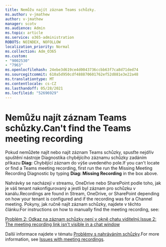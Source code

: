 ```yaml
---
title: Nemůžu najít záznam Teams schůzky.
ms.author: v-jmathew
author: v-jmathew
manager: scotv
ms.audience: Admin
ms.topic: article
ms.service: o365-administration
ROBOTS: NOINDEX, NOFOLLOW
localization_priority: Normal
ms.collection: Adm_O365
ms.custom:
- "9002530"
- "7963"
ms.openlocfilehash: 24ebe3d619ce4d0043736ccbb63f7ca8d71ded74
ms.sourcegitcommit: 610a5d950cdf488870601762ef52d881e3e22a48
ms.translationtype: MT
ms.contentlocale: cs-CZ
ms.lasthandoff: 05/28/2021
ms.locfileid: "52696929"
---
```

# <a name="cant-find-the-teams-meeting-recording"></a><span data-ttu-id="5722c-102">Nemůžu najít záznam Teams schůzky.</span><span class="sxs-lookup"><span data-stu-id="5722c-102">Can't find the Teams meeting recording</span></span>

<span data-ttu-id="5722c-103">Pokud nemůžete najít nebo najít záznam Teams schůzky, spusťte nejdřív spuštění nástroje Diagnostika chybějícího záznamu schůzky zadáním příkazu **Diag:** Chybějící záznam do výše uvedeného pole.</span><span class="sxs-lookup"><span data-stu-id="5722c-103">If you can't locate or find a Teams meeting recording, first run the run the Missing Meeting Recording Diagnostic by typing **Diag: Missing Recording** in the box above.</span></span> 

<span data-ttu-id="5722c-104">Nahrávky se nacházejí v streamu, OneDrive nebo SharePoint podle toho, jak je váš tenant nakonfigurovaný a jestli byl záznam pro schůzku v kanálu.</span><span class="sxs-lookup"><span data-stu-id="5722c-104">Recordings are found in Stream, OneDrive, or SharePoint depending on how your tenant is configured and if the recording was for a Channel meeting.</span></span> <span data-ttu-id="5722c-105">Pokyny, jak ručně najít záznam schůzky, najdete v těchto článku:</span><span class="sxs-lookup"><span data-stu-id="5722c-105">For instructions on how to manually find the meeting recording, see:</span></span> 

[<span data-ttu-id="5722c-106">Problém 2: Odkaz na záznam schůzky není v okně chatu viditelný.</span><span class="sxs-lookup"><span data-stu-id="5722c-106">Issue 2: The meeting recording link isn't visible in a chat window</span></span>](/microsoftteams/troubleshoot/meetings/troubleshoot-meeting-recording-issues#issue-2-the-meeting-recording-link-isnt-visible-in-a-chat-window)

<span data-ttu-id="5722c-107">Další informace najdete v tématu [Problémy s nahráváním schůzky](/microsoftteams/troubleshoot/meetings/troubleshoot-meeting-recording-issues).</span><span class="sxs-lookup"><span data-stu-id="5722c-107">For more information, see [Issues with meeting recordings](/microsoftteams/troubleshoot/meetings/troubleshoot-meeting-recording-issues).</span></span>
